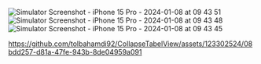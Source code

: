 ![Simulator Screenshot - iPhone 15 Pro - 2024-01-08 at 09 43 51](https://github.com/tolbahamdi92/CollapseTabelView/assets/123302524/e8530e19-9dc6-4db4-9c9b-2e75e32cc2f9)
![Simulator Screenshot - iPhone 15 Pro - 2024-01-08 at 09 43 48](https://github.com/tolbahamdi92/CollapseTabelView/assets/123302524/e29701f5-5bd1-4d21-b545-be1ec0340412)
![Simulator Screenshot - iPhone 15 Pro - 2024-01-08 at 09 43 45](https://github.com/tolbahamdi92/CollapseTabelView/assets/123302524/e2b6b01e-fe5d-4a57-a931-a44419e9aebc)


https://github.com/tolbahamdi92/CollapseTabelView/assets/123302524/08bdd257-d81a-47fe-943b-8de04959a091

